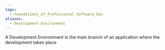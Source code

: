 ```yaml
---
tags:
  - Foundations_of_Professional_Software_Dev
aliases:
  - Development Environment
---
```

A Development Environment is the main branch of an application where the development takes place